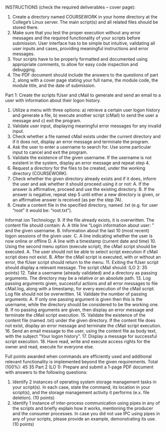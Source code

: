 INSTRUCTIONS (check the required deliverables – cover page):
1. Create a directory named COURSEWORK in your home directory at the College’s Linux server. The main script(s) and all related files should be stored there.
2. Make sure that you test the proper execution without any error messages and the required functionality of your scripts before submission. User interface has to be simple but intuitive, validating all user inputs and cases, providing meaningful instructions and error messages.
3. Your scripts have to be properly formatted and documented using appropriate comments, to allow for easy code inspection and debugging.
4. The PDF document should include the answers to the questions of part 2, along with a cover page stating your full name, the module code, the module title, and the date of submission.

Part 1: Create the scripts fUser and cMail to generate and send an email to a user with information about their logon history.
1. Utilize a menu with three options: a) retrieve a certain user logon history and generate a file, b) execute another script (cMail) to send the user a message and c) exit the program.
2. Validate user input, displaying meaningful error messages for any invalid input.
3. Check whether a file named cMail exists under the current directory and if it does not, display an error message and terminate the program.
4. Ask the user to enter a username to search for. Use some particular input to cancel and exit the program.
5. Validate the existence of the given username. If the username is not existent in the system, display an error message and repeat step 4.
6. Request a directory for the files to be created, under the working directory (COURSEWORK).
7. Check whether the given directory already exists and if it does, inform the user and ask whether it should proceed using it or not:
A. If the answer is affirmative, proceed and use the existing directory.
B. If the answer is negative, repeat step 5 until either a new directory is given, or an affirmative answer is received (as per the step 7A).
8. Create a content file in the specified directory, named <username>.txt (e.g. for user “root” it would be: “root.txt”).

Informat ion Technology:
9. If the file already exists, it is overwritten. The content file should contain:
A. A title line “Login information about user: ” and the given username.
B. Information about the last 10 (most recent) logon sessions of the given user.
C. A line indicating whether the user is now online or offline
D. A line with a timestamp (current date and time)
10. Using the second menu option (execute script), the cMail script should be executed.
A. The user should not be able to select script execution if cMail script does not exist.
B. After the cMail script is executed, with or without an error, the fUser script should return to the menu.
11. Exiting the fUser script should display a relevant message.
The script cMail should: (LO 2: 35 points)
12. Take a username (already validated) and a directory as passing arguments. The directory may be a relative or an absolute path.
13. Log passing arguments given, successful actions and all error messages to file cMail.log, along with a timestamp, for every execution of the cMail script. Log file should not be overwritten.
14. Validate the number of passing arguments:
A. If only one passing argument is given then this is the username, while the directory should be considered to be the working one.
B. If no passing arguments are given, then display an error message and terminate the cMail script execution.
15. Validate the existence of the content file (named <username>.txt) under the given directory. If the content file does not exist, display an error message and terminate the cMail script execution.
16. Send an email message to the user, using the content file as body text, with the subject “Your logon history”.
17. Display a message for successful script execution.
18. Have read, write and execute access rights for the owner and read, execute for everyone else.

Full points awarded when commands are efficiently used and additional relevant functionality is implemented beyond the given requirements. Total (100%): 45 35
Part 2 (LO 1): Prepare and submit a 1-page PDF document with answers to the following questions:
1. Identify 2 instances of operating system storage management tasks in your script(s). In each case, state the command, its location in your script(s), and the storage management activity it performs (e.x. file deletion). (10 points)
2. Identify 1 instance of inter-process communication using pipes in any of the scripts and briefly explain how it works, mentioning the producer and the consumer processes. In case you did not use IPC using pipes in any of your scripts, please provide an example, demonstrating its use. (10 points)